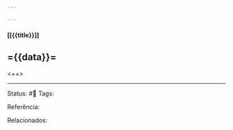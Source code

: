 ```yaml
---

---
```


#### [[{{title}}]]
={{data}}=
---

<++>

---
Status:
#🌱 
Tags:

Referência:

Relacionados: 